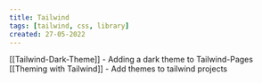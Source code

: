 ```yaml
---
title: Tailwind
tags: [tailwind, css, library]
created: 27-05-2022
---
```


[[Tailwind-Dark-Theme]] - Adding a dark theme to Tailwind-Pages  
[[Theming with Tailwind]] - Add themes to tailwind projects
